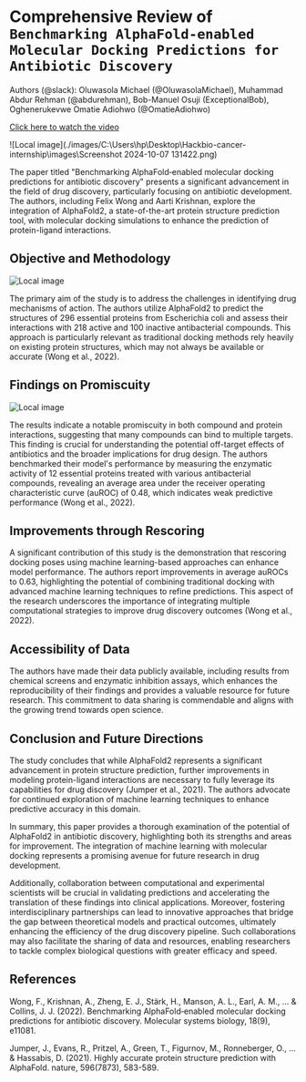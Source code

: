 # Comprehensive Review of ```Benchmarking AlphaFold‐enabled Molecular Docking Predictions for Antibiotic Discovery```

Authors (@slack):  Oluwasola Michael (@OluwasolaMichael), Muhammad Abdur Rehman (@abdurehman), Bob-Manuel Osuji (ExceptionalBob), Oghenerukevwe Omatie Adiohwo (@OmatieAdiohwo) 

[Click here to watch the video](https://youtu.be/DjSeMZIijaU)

![Local image](./images/C:\Users\hp\Desktop\Hackbio-cancer-internship\images\Screenshot 2024-10-07 131422.png) 

The paper titled "Benchmarking AlphaFold‐enabled molecular docking predictions for antibiotic discovery" presents a significant advancement in the field of drug discovery, particularly focusing on antibiotic development. The authors, including Felix Wong and Aarti Krishnan, explore the integration of AlphaFold2, a state-of-the-art protein structure prediction tool, with molecular docking simulations to enhance the prediction of protein-ligand interactions.

## Objective and Methodology
![Local image](./images/methodology.png)

The primary aim of the study is to address the challenges in identifying drug mechanisms of action. The authors utilize AlphaFold2 to predict the structures of 296 essential proteins from Escherichia coli and assess their interactions with 218 active and 100 inactive antibacterial compounds. This approach is particularly relevant as traditional docking methods rely heavily on existing protein structures, which may not always be available or accurate (Wong et al., 2022).

## Findings on Promiscuity
![Local image](./images/result.png)

The results indicate a notable promiscuity in both compound and protein interactions, suggesting that many compounds can bind to multiple targets. This finding is crucial for understanding the potential off-target effects of antibiotics and the broader implications for drug design. The authors benchmarked their model's performance by measuring the enzymatic activity of 12 essential proteins treated with various antibacterial compounds, revealing an average area under the receiver operating characteristic curve (auROC) of 0.48, which indicates weak predictive performance (Wong et al., 2022).

## Improvements through Rescoring

A significant contribution of this study is the demonstration that rescoring docking poses using machine learning-based approaches can enhance model performance. The authors report improvements in average auROCs to 0.63, highlighting the potential of combining traditional docking with advanced machine learning techniques to refine predictions. This aspect of the research underscores the importance of integrating multiple computational strategies to improve drug discovery outcomes (Wong et al., 2022).

## Accessibility of Data

The authors have made their data publicly available, including results from chemical screens and enzymatic inhibition assays, which enhances the reproducibility of their findings and provides a valuable resource for future research. This commitment to data sharing is commendable and aligns with the growing trend towards open science.

## Conclusion and Future Directions

The study concludes that while AlphaFold2 represents a significant advancement in protein structure prediction, further improvements in modeling protein-ligand interactions are necessary to fully leverage its capabilities for drug discovery (Jumper et al., 2021). The authors advocate for continued exploration of machine learning techniques to enhance predictive accuracy in this domain.

In summary, this paper provides a thorough examination of the potential of AlphaFold2 in antibiotic discovery, highlighting both its strengths and areas for improvement. The integration of machine learning with molecular docking represents a promising avenue for future research in drug development.

Additionally, collaboration between computational and experimental scientists will be crucial in validating predictions and accelerating the translation of these findings into clinical applications. Moreover, fostering interdisciplinary partnerships can lead to innovative approaches that bridge the gap between theoretical models and practical outcomes, ultimately enhancing the efficiency of the drug discovery pipeline. Such collaborations may also facilitate the sharing of data and resources, enabling researchers to tackle complex biological questions with greater efficacy and speed.

## References
Wong, F., Krishnan, A., Zheng, E. J., Stärk, H., Manson, A. L., Earl, A. M., ... & Collins, J. J. (2022). Benchmarking AlphaFold‐enabled molecular docking predictions for antibiotic discovery. Molecular systems biology, 18(9), e11081.

Jumper, J., Evans, R., Pritzel, A., Green, T., Figurnov, M., Ronneberger, O., ... & Hassabis, D. (2021). Highly accurate protein structure prediction with AlphaFold. nature, 596(7873), 583-589.
